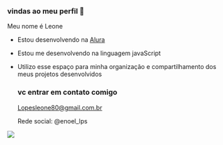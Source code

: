 ### vindas ao meu perfil 🚴

Meu nome é Leone


- Estou desenvolvendo na [Alura](https://www.Alura.com.br)
- Estou me desenvolvendo na linguagem javaScript
- Utilizo esse espaço para minha organização e compartilhamento dos meus projetos desenvolvidos

  ### vc entrar em contato comigo 

  Lopesleone80@gmail.com.br
  
  Rede social: @enoel_lps

![](https://media1.tenor.com/m/0VuncPcO_yIAAAAC/hide-the-simpsons.gif)
